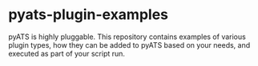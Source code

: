 # pyats-plugin-examples
pyATS is highly pluggable. This repository contains examples of various plugin types, how they can be added to pyATS based on your needs, and executed as part of your script run.
